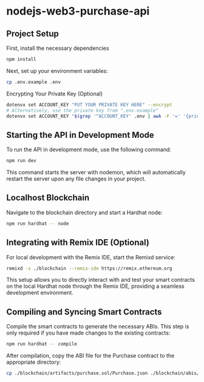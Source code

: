 # nodejs-web3-purchase-api

## Project Setup

First, install the necessary dependencies

``` bash
npm install
```

Next, set up your environment variables:

``` bash
cp .env.example .env
```

Encrypting Your Private Key (Optional)

```bash
dotenvx set ACCOUNT_KEY "PUT YOUR PRIVATE KEY HERE" --encrypt
# Alternatively, use the private key from ".env.example"
dotenvx set ACCOUNT_KEY "$(grep '^ACCOUNT_KEY' .env | awk -F '=' '{print $2}')" --encrypt
```

## Starting the API in Development Mode

To run the API in development mode, use the following command:

```bash
npm run dev
```

This command starts the server with nodemon, which will automatically restart the server upon any file changes in your project.

## Localhost Blockchain
Navigate to the blockchain directory and start a Hardhat node:

``` bash
npm run hardhat -- node
```

## Integrating with Remix IDE (Optional)

For local development with the Remix IDE, start the Remixd service:

``` bash
remixd -s ./blockchain --remix-ide https://remix.ethereum.org
```

This setup allows you to directly interact with and test your smart contracts on the local Hardhat node through the Remix IDE, providing a seamless development environment.

## Compiling and Syncing Smart Contracts

Compile the smart contracts to generate the necessary ABIs. This step is only required if you have made changes to the existing contracts:

``` bash
npm run hardhat -- compile
```

After compilation, copy the ABI file for the Purchase contract to the appropriate directory:

``` bash
cp ./blockchain/artifacts/purchase.sol/Purchase.json ./blockchain/abis/Purchase.json
```